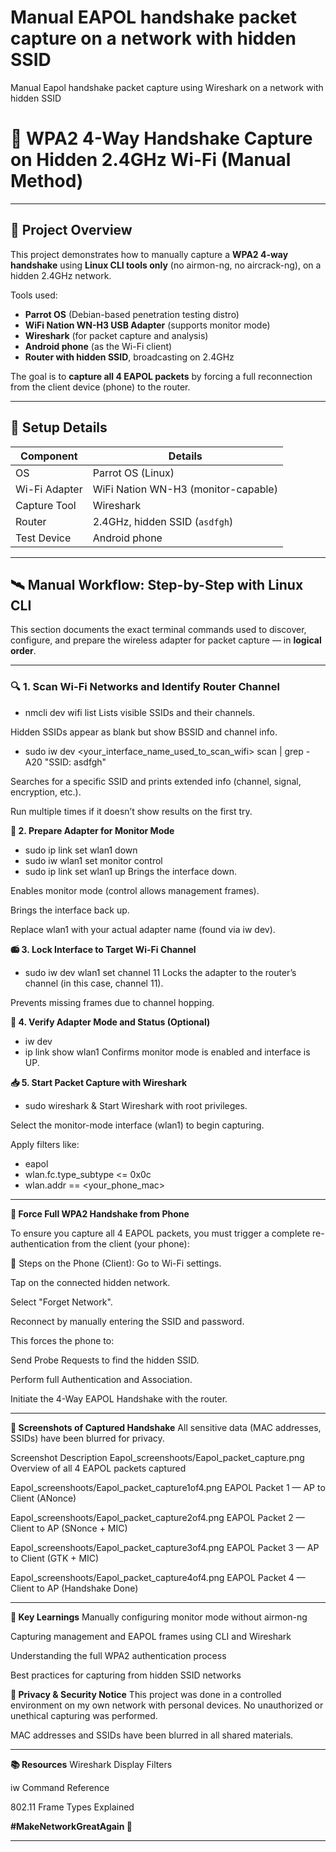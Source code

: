 # Manual EAPOL handshake packet capture on a network with hidden SSID
Manual Eapol handshake packet capture using Wireshark on a network with hidden SSID


# 📡 WPA2 4-Way Handshake Capture on Hidden 2.4GHz Wi-Fi (Manual Method)

---

## 🧠 **Project Overview**

This project demonstrates how to manually capture a **WPA2 4-way handshake** using **Linux CLI tools only** (no airmon-ng, no aircrack-ng), on a hidden 2.4GHz network.

Tools used:

- **Parrot OS** (Debian-based penetration testing distro)
- **WiFi Nation WN-H3 USB Adapter** (supports monitor mode)
- **Wireshark** (for packet capture and analysis)
- **Android phone** (as the Wi-Fi client)
- **Router with hidden SSID**, broadcasting on 2.4GHz

The goal is to **capture all 4 EAPOL packets** by forcing a full reconnection from the client device (phone) to the router.

---

## 🔧 **Setup Details**

| Component       | Details                            |
|----------------|------------------------------------|
| OS             | Parrot OS (Linux)                  |
| Wi-Fi Adapter  | WiFi Nation WN-H3 (monitor-capable)|
| Capture Tool   | Wireshark                          |
| Router         | 2.4GHz, hidden SSID (`asdfgh`)     |
| Test Device    | Android phone                      |

---

## 🛰️ **Manual Workflow: Step-by-Step with Linux CLI**

This section documents the exact terminal commands used to discover, configure, and prepare the wireless adapter for packet capture — in **logical order**.

---

### 🔍 1. **Scan Wi-Fi Networks and Identify Router Channel**


- nmcli dev wifi list
Lists visible SSIDs and their channels.

Hidden SSIDs appear as blank but show BSSID and channel info.


- sudo iw dev <your_interface_name_used_to_scan_wifi> scan | grep -A20 "SSID: asdfgh"
  
Searches for a specific SSID and prints extended info (channel, signal, encryption, etc.).

Run multiple times if it doesn’t show results on the first try.

**🔧 2. Prepare Adapter for Monitor Mode**

- sudo ip link set wlan1 down  
- sudo iw wlan1 set monitor control
- sudo ip link set wlan1 up
Brings the interface down.

Enables monitor mode (control allows management frames).

Brings the interface back up.

Replace wlan1 with your actual adapter name (found via iw dev).

**📻 3. Lock Interface to Target Wi-Fi Channel**

- sudo iw dev wlan1 set channel 11
Locks the adapter to the router’s channel (in this case, channel 11).

Prevents missing frames due to channel hopping.

**🔎 4. Verify Adapter Mode and Status (Optional)**

- iw dev
- ip link show wlan1
Confirms monitor mode is enabled and interface is UP.

**📥 5. Start Packet Capture with Wireshark**

- sudo wireshark &
Start Wireshark with root privileges.

Select the monitor-mode interface (wlan1) to begin capturing.

Apply filters like:


- eapol
- wlan.fc.type_subtype <= 0x0c
- wlan.addr == <your_phone_mac>

---

**📲 Force Full WPA2 Handshake from Phone**

To ensure you capture all 4 EAPOL packets, you must trigger a complete re-authentication from the client (your phone):

🔁 Steps on the Phone (Client):
Go to Wi-Fi settings.

Tap on the connected hidden network.

Select "Forget Network".

Reconnect by manually entering the SSID and password.

This forces the phone to:

Send Probe Requests to find the hidden SSID.

Perform full Authentication and Association.

Initiate the 4-Way EAPOL Handshake with the router.

---

**📸 Screenshots of Captured Handshake**
All sensitive data (MAC addresses, SSIDs) have been blurred for privacy.

Screenshot	Description
Eapol_screenshoots/Eapol_packet_capture.png  Overview of all 4 EAPOL packets captured

Eapol_screenshoots/Eapol_packet_capture1of4.png	EAPOL Packet 1 — AP to Client (ANonce)

Eapol_screenshoots/Eapol_packet_capture2of4.png	EAPOL Packet 2 — Client to AP (SNonce + MIC)

Eapol_screenshoots/Eapol_packet_capture3of4.png	EAPOL Packet 3 — AP to Client (GTK + MIC)

Eapol_screenshoots/Eapol_packet_capture4of4.png	EAPOL Packet 4 — Client to AP (Handshake Done)

---

**🧠 Key Learnings**
Manually configuring monitor mode without airmon-ng

Capturing management and EAPOL frames using CLI and Wireshark

Understanding the full WPA2 authentication process

Best practices for capturing from hidden SSID networks

**🔐 Privacy & Security Notice**
This project was done in a controlled environment on my own network with personal devices. No unauthorized or unethical capturing was performed.

MAC addresses and SSIDs have been blurred in all shared materials.

---

**📚 Resources**
Wireshark Display Filters

iw Command Reference

802.11 Frame Types Explained

**#MakeNetworkGreatAgain 🔧**

---

